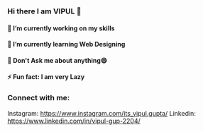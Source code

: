 ### Hi there I am VIPUL 👋

<!--
**vipulgupta22/vipulgupta22** is a ✨ _special_ ✨ repository because its `README.md` (this file) appears on your GitHub profile.

## I am a Student
-->
#### 🔭 I’m currently working on my skills
#### 🌱 I’m currently learning Web Designing
#### 💬 Don't Ask me about anything😄
#### ⚡ Fun fact: I am very Lazy
### Connect with me:
Instagram: https://www.instagram.com/its_vipul.gupta/
Linkedin: https://www.linkedin.com/in/vipul-gup-2204/

